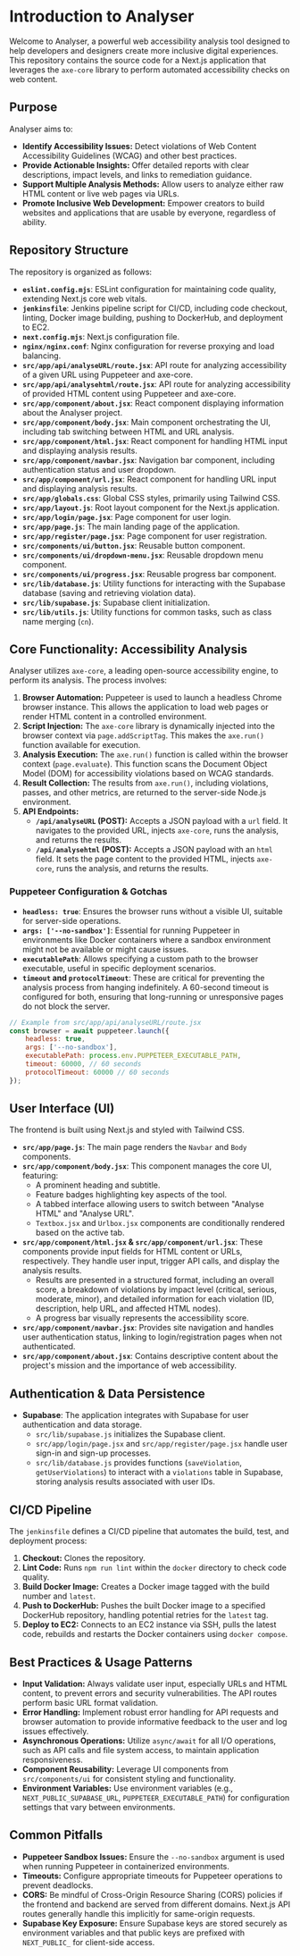 # Introduction to Analyser

Welcome to Analyser, a powerful web accessibility analysis tool designed to help developers and designers create more inclusive digital experiences. This repository contains the source code for a Next.js application that leverages the `axe-core` library to perform automated accessibility checks on web content.

## Purpose

Analyser aims to:

*   **Identify Accessibility Issues:** Detect violations of Web Content Accessibility Guidelines (WCAG) and other best practices.
*   **Provide Actionable Insights:** Offer detailed reports with clear descriptions, impact levels, and links to remediation guidance.
*   **Support Multiple Analysis Methods:** Allow users to analyze either raw HTML content or live web pages via URLs.
*   **Promote Inclusive Web Development:** Empower creators to build websites and applications that are usable by everyone, regardless of ability.

## Repository Structure

The repository is organized as follows:

*   **`eslint.config.mjs`**: ESLint configuration for maintaining code quality, extending Next.js core web vitals.
*   **`jenkinsfile`**: Jenkins pipeline script for CI/CD, including code checkout, linting, Docker image building, pushing to DockerHub, and deployment to EC2.
*   **`next.config.mjs`**: Next.js configuration file.
*   **`nginx/nginx.conf`**: Nginx configuration for reverse proxying and load balancing.
*   **`src/app/api/analyseURL/route.jsx`**: API route for analyzing accessibility of a given URL using Puppeteer and axe-core.
*   **`src/app/api/analysehtml/route.jsx`**: API route for analyzing accessibility of provided HTML content using Puppeteer and axe-core.
*   **`src/app/component/about.jsx`**: React component displaying information about the Analyser project.
*   **`src/app/component/body.jsx`**: Main component orchestrating the UI, including tab switching between HTML and URL analysis.
*   **`src/app/component/html.jsx`**: React component for handling HTML input and displaying analysis results.
*   **`src/app/component/navbar.jsx`**: Navigation bar component, including authentication status and user dropdown.
*   **`src/app/component/url.jsx`**: React component for handling URL input and displaying analysis results.
*   **`src/app/globals.css`**: Global CSS styles, primarily using Tailwind CSS.
*   **`src/app/layout.js`**: Root layout component for the Next.js application.
*   **`src/app/login/page.jsx`**: Page component for user login.
*   **`src/app/page.js`**: The main landing page of the application.
*   **`src/app/register/page.jsx`**: Page component for user registration.
*   **`src/components/ui/button.jsx`**: Reusable button component.
*   **`src/components/ui/dropdown-menu.jsx`**: Reusable dropdown menu component.
*   **`src/components/ui/progress.jsx`**: Reusable progress bar component.
*   **`src/lib/database.js`**: Utility functions for interacting with the Supabase database (saving and retrieving violation data).
*   **`src/lib/supabase.js`**: Supabase client initialization.
*   **`src/lib/utils.js`**: Utility functions for common tasks, such as class name merging (`cn`).

## Core Functionality: Accessibility Analysis

Analyser utilizes `axe-core`, a leading open-source accessibility engine, to perform its analysis. The process involves:

1.  **Browser Automation:** Puppeteer is used to launch a headless Chrome browser instance. This allows the application to load web pages or render HTML content in a controlled environment.
2.  **Script Injection:** The `axe-core` library is dynamically injected into the browser context via `page.addScriptTag`. This makes the `axe.run()` function available for execution.
3.  **Analysis Execution:** The `axe.run()` function is called within the browser context (`page.evaluate`). This function scans the Document Object Model (DOM) for accessibility violations based on WCAG standards.
4.  **Result Collection:** The results from `axe.run()`, including violations, passes, and other metrics, are returned to the server-side Node.js environment.
5.  **API Endpoints:**
    *   **`/api/analyseURL` (POST):** Accepts a JSON payload with a `url` field. It navigates to the provided URL, injects `axe-core`, runs the analysis, and returns the results.
    *   **`/api/analysehtml` (POST):** Accepts a JSON payload with an `html` field. It sets the page content to the provided HTML, injects `axe-core`, runs the analysis, and returns the results.

### Puppeteer Configuration & Gotchas

*   **`headless: true`**: Ensures the browser runs without a visible UI, suitable for server-side operations.
*   **`args: ['--no-sandbox']`**: Essential for running Puppeteer in environments like Docker containers where a sandbox environment might not be available or might cause issues.
*   **`executablePath`**: Allows specifying a custom path to the browser executable, useful in specific deployment scenarios.
*   **`timeout` and `protocolTimeout`**: These are critical for preventing the analysis process from hanging indefinitely. A 60-second timeout is configured for both, ensuring that long-running or unresponsive pages do not block the server.

```javascript
// Example from src/app/api/analyseURL/route.jsx
const browser = await puppeteer.launch({
    headless: true,
    args: ['--no-sandbox'],
    executablePath: process.env.PUPPETEER_EXECUTABLE_PATH,
    timeout: 60000, // 60 seconds
    protocolTimeout: 60000 // 60 seconds
});
```

## User Interface (UI)

The frontend is built using Next.js and styled with Tailwind CSS.

*   **`src/app/page.js`**: The main page renders the `Navbar` and `Body` components.
*   **`src/app/component/body.jsx`**: This component manages the core UI, featuring:
    *   A prominent heading and subtitle.
    *   Feature badges highlighting key aspects of the tool.
    *   A tabbed interface allowing users to switch between "Analyse HTML" and "Analyse URL".
    *   `Textbox.jsx` and `Urlbox.jsx` components are conditionally rendered based on the active tab.
*   **`src/app/component/html.jsx` & `src/app/component/url.jsx`**: These components provide input fields for HTML content or URLs, respectively. They handle user input, trigger API calls, and display the analysis results.
    *   Results are presented in a structured format, including an overall score, a breakdown of violations by impact level (critical, serious, moderate, minor), and detailed information for each violation (ID, description, help URL, and affected HTML nodes).
    *   A progress bar visually represents the accessibility score.
*   **`src/app/component/navbar.jsx`**: Provides site navigation and handles user authentication status, linking to login/registration pages when not authenticated.
*   **`src/app/component/about.jsx`**: Contains descriptive content about the project's mission and the importance of web accessibility.

## Authentication & Data Persistence

*   **Supabase**: The application integrates with Supabase for user authentication and data storage.
    *   `src/lib/supabase.js` initializes the Supabase client.
    *   `src/app/login/page.jsx` and `src/app/register/page.jsx` handle user sign-in and sign-up processes.
    *   `src/lib/database.js` provides functions (`saveViolation`, `getUserViolations`) to interact with a `violations` table in Supabase, storing analysis results associated with user IDs.

## CI/CD Pipeline

The `jenkinsfile` defines a CI/CD pipeline that automates the build, test, and deployment process:

1.  **Checkout:** Clones the repository.
2.  **Lint Code:** Runs `npm run lint` within the `docker` directory to check code quality.
3.  **Build Docker Image:** Creates a Docker image tagged with the build number and `latest`.
4.  **Push to DockerHub:** Pushes the built Docker image to a specified DockerHub repository, handling potential retries for the `latest` tag.
5.  **Deploy to EC2:** Connects to an EC2 instance via SSH, pulls the latest code, rebuilds and restarts the Docker containers using `docker compose`.

## Best Practices & Usage Patterns

*   **Input Validation:** Always validate user input, especially URLs and HTML content, to prevent errors and security vulnerabilities. The API routes perform basic URL format validation.
*   **Error Handling:** Implement robust error handling for API requests and browser automation to provide informative feedback to the user and log issues effectively.
*   **Asynchronous Operations:** Utilize `async/await` for all I/O operations, such as API calls and file system access, to maintain application responsiveness.
*   **Component Reusability:** Leverage UI components from `src/components/ui` for consistent styling and functionality.
*   **Environment Variables:** Use environment variables (e.g., `NEXT_PUBLIC_SUPABASE_URL`, `PUPPETEER_EXECUTABLE_PATH`) for configuration settings that vary between environments.

## Common Pitfalls

*   **Puppeteer Sandbox Issues:** Ensure the `--no-sandbox` argument is used when running Puppeteer in containerized environments.
*   **Timeouts:** Configure appropriate timeouts for Puppeteer operations to prevent deadlocks.
*   **CORS:** Be mindful of Cross-Origin Resource Sharing (CORS) policies if the frontend and backend are served from different domains. Next.js API routes generally handle this implicitly for same-origin requests.
*   **Supabase Key Exposure:** Ensure Supabase keys are stored securely as environment variables and that public keys are prefixed with `NEXT_PUBLIC_` for client-side access.


